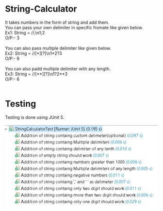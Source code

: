 # String-Calculator
It takes numbers in the form of string and add them.<br>
You can pass your own delimiter in specific fromate like given below.<br>
Ex1: String = //;\n1\;2<br>
     O/P:- 3
<br>
<br>
You can also pass multiple delimiter like given below.<br>
Ex2: String = //[*][?]\n1\*2?3<br>
     O/P:- 6
<br>     
You can also padd multiple delimiter with any length.<br>
Ex3: String = //[**][?]\n1?2\*\*3<br>
     O/P:- 6
<br>
<br>
<h1>Testing</h1>

Testing is done using JUnit 5.
<br>
<br>
![alt text](https://github.com/Jaimin020/String-Calculator/blob/master/Image/Test_cases.PNG)
